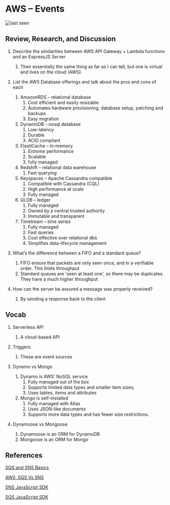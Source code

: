 # AWS – Events

![last seen](https://img.shields.io/github/last-commit/CullenSharp/reading-notes)

## Review, Research, and Discussion

1. Describe the similarities between AWS API Gateway + Lambda functions and an ExpressJS Server
    1. Their essentially the same thing as far as I can tell, but one is virtual and lives on the cloud (AWS).

1. List the AWS Database offerings and talk about the pros and cons of each
    1. AmazonRDS – relational database
        1. Cost efficient and easily resizable 
        1. Automates hardware provisioning, database setup, patching and backups
        1. Easy migration
    1. DynamoDB – nosql database
        1. Low-latency
        1. Durable
        1. ACID compliant
    1. ElastiCache – in-memory
        1. *Extreme* performance
        1. Scalable
        1. fully managed
    1. Redshift – relational data warehouse
        1. Fast querying
    1. Keyspaces – Apache Cassandra compatible
        1. Compatible with Cassandra (CQL)
        1. High performance at scale
        1. Fully managed
    1. QLDB – ledger
        1. Fully managed
        1. Owned by a central trusted authority
        1. Immutable and transparent
    1. Timetream – time series
        1. Fully managed
        1. Fast queries
        1. Cost effective over relational dbs
        1. Simplifies data-lifecycle management

1. What’s the difference between a FIFO and a standard queue?
    1. FIFO ensure that packets are only seen once, and in a verifiable order. This limits throughput
    1. Standard queues are 'seen at least one', so there may be duplicates. They have a much higher throughput

1. How can the server be assured a message was properly received?
    1. By sending a response back to the client

## Vocab

1. Serverless API
    1. A cloud-based API

1. Triggers
    1. These are event sources

1. Dynamo vs Mongo
    1. Dynamo is AWS' NoSQL service
        1. Fully managed out of the box
        1. Supports limited data types and smaller item sizes;
        1. Uses tables, items and attributes
    1. Mongo is self-installed
        1. Fully managed with Atlas
        1. Uses JSON-like documents
        1. Supports more data types and has fewer size restrictions.

1. Dynamoose vs Mongoose
    1. Dynamoose is an ORM for DynamoDB
    1. Mongoose is an ORM for Mongo

## References

[SQS and SNS Basics](https://www.youtube.com/watch?v=UesxWuZMZqI)

[AWS, SQS Vs SNS](https://medium.com/awesome-cloud/aws-difference-between-sqs-and-sns-61a397bf76c5)

[SNS JavaScript SDK](https://docs.aws.amazon.com/AWSJavaScriptSDK/latest/AWS/SNS.html)

[SQS JavaScript SDK](https://docs.aws.amazon.com/AWSJavaScriptSDK/latest/AWS/SQS.html)